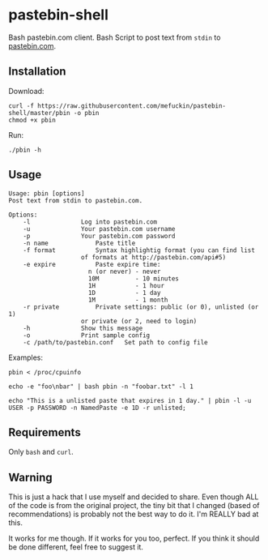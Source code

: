 # pastebin-shell

Bash pastebin.com client. Bash Script to post text from `stdin` to [pastebin.com](http://pastebin.com).

## Installation

Download:

	curl -f https://raw.githubusercontent.com/mefuckin/pastebin-shell/master/pbin -o pbin
	chmod +x pbin

Run:

	./pbin -h

## Usage

	Usage: pbin [options]
	Post text from stdin to pastebin.com.

	Options:
		-l				Log into pastebin.com
		-u				Your pastebin.com username
		-p				Your pastebin.com password
		-n name				Paste title
		-f format			Syntax highlightig format (you can find list 
						of formats at http://pastebin.com/api#5)
		-e expire			Paste expire time:
						  n (or never) - never
						  10M          - 10 minutes
						  1H           - 1 hour
						  1D           - 1 day
						  1M           - 1 month
		-r private			Private settings: public (or 0), unlisted (or 1)
						or private (or 2, need to login)
		-h				Show this message
		-o				Print sample config
		-c /path/to/pastebin.conf	Set path to config file

Examples:

	pbin < /proc/cpuinfo

	echo -e "foo\nbar" | bash pbin -n "foobar.txt" -l 1

	echo "This is a unlisted paste that expires in 1 day." | pbin -l -u USER -p PASSWORD -n NamedPaste -e 1D -r unlisted;

## Requirements

Only `bash` and `curl`.

## Warning

This is just a hack that I use myself and decided to share. Even though ALL of the code is from the original project, the tiny bit that I changed (based of recommendations) is probably not the best way to do it. I'm REALLY bad at this.

It works for me though. If it works for you too, perfect. If you think it should be done different, feel free to suggest it.
